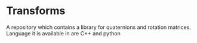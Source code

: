 # Transforms
A repository which contains a library for quaternions and rotation matrices. Language it is available in are C++ and python
